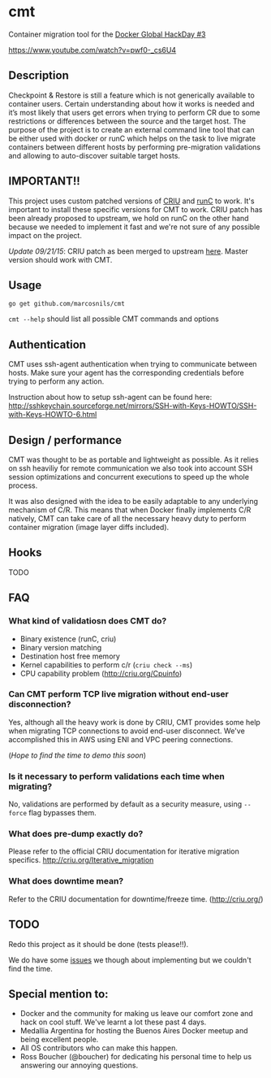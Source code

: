 # cmt
Container migration tool for the [Docker Global HackDay #3](https://www.docker.com/community/hackathon?mkt_tok=3RkMMJWWfF9wsRonuqTMZKXonjHpfsX57ugoXqe0lMI/0ER3fOvrPUfGjI4AT8dkI%2BSLDwEYGJlv6SgFQ7LMMaZq1rgMXBk%3D)

https://www.youtube.com/watch?v=pwf0-_cs6U4


## Description

Checkpoint & Restore is still a feature which is not generically available to container users. Certain understanding about how it works is needed and it’s most likely that users get errors when trying to perform CR due to some restrictions or differences between the source and the target host. The purpose of the project is to create an external command line tool that can be either used with docker or runC which helps on the task to live migrate containers between different hosts by performing pre-migration validations and allowing to auto-discover suitable target hosts.

## IMPORTANT!!

This project uses custom patched versions of [CRIU](https://github.com/marcosnils/criu) and [runC](https://github.com/marcosnils/runc/tree/pre_dump) to work. It's important to install these specific versions for CMT to work. CRIU patch has been already proposed to upstream, we hold on runC on the other hand because we needed to implement it fast and we're not sure of any possible impact on the project.

*Update 09/21/15*: CRIU patch as been merged to upstream [here](https://github.com/xemul/criu/commit/e3f900f95429bc0447d8e3cff3cbb2e0a19f8d23). Master version should work with CMT.


## Usage

`go get github.com/marcosnils/cmt`

`cmt --help` should list all possible CMT commands and options

## Authentication

CMT uses ssh-agent authentication when trying to communicate between hosts. Make sure your agent has the corresponding credentials before trying to perform any action.

Instruction about how to setup ssh-agent can be found here: http://sshkeychain.sourceforge.net/mirrors/SSH-with-Keys-HOWTO/SSH-with-Keys-HOWTO-6.html


## Design / performance

CMT was thought to be as portable and lightweight as possible. As it relies on ssh heaviliy for remote communication we also took into account SSH session optimizations and concurrent executions
to speed up the whole process.

It was also designed with the idea to be easily adaptable to any underlying mechanism of C/R. This means that when Docker finally implements C/R natively, CMT can take care of all the necessary
heavy duty to perform container migration (image layer diffs included).

## Hooks

TODO

## FAQ

### What kind of validatiosn does CMT do?

- Binary existence (runC, criu)
- Binary version matching
- Destination host free memory
- Kernel capabilities to perform c/r (`criu check --ms`) 
- CPU capability problem (http://criu.org/Cpuinfo)


### Can CMT perform TCP live migration without end-user disconnection?

Yes, although all the heavy work is done by CRIU, CMT provides some help when migrating TCP connections to avoid end-user disconnect.
We've accomplished this in AWS using ENI and VPC peering connections.

(*Hope to find the time to demo this soon*)

### Is it necessary to perform validations each time when migrating?

No, validations are performed by default as a security measure, using `--force` flag bypasses them.

### What does pre-dump exactly do?

Please refer to the official CRIU documentation for iterative migration specifics. http://criu.org/Iterative_migration

### What does downtime mean?

Refer to the CRIU documentation for downtime/freeze time. (http://criu.org/)

## TODO

Redo this project as it should be done (tests please!!).

We do have some [issues](https://github.com/marcosnils/cmt/issues) we though about implementing but we couldn't find the time. 


## Special mention to:

- Docker and the community for making us leave our comfort zone and hack on cool stuff. We've learnt a lot these past 4 days.
- Medallia Argentina for hosting the Buenos Aires Docker meetup and being excellent people.
- All OS contributors who can make this happen.
- Ross Boucher (@boucher) for dedicating his personal time to help us answering our annoying questions.
